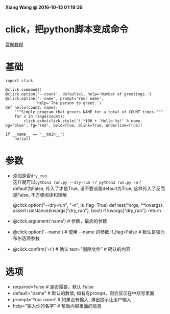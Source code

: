 #### Xiang Wang @ 2016-10-13 01:19:39

# click，把python脚本变成命令

[官网教程][website]

# 基础
```
import click

@click.command()
@click.option('--count', default=1, help='Number of greetings.')
@click.option('--name', prompt='Your name',
              help='The person to greet.')
def hello(count, name):
    """Simple program that greets NAME for a total of COUNT times."""
    for x in range(count):
        click.echo(click.style('!'*100 + 'Hello %s!' % name, bg='blue', fg='red', bold=True, blink=True, underline=True))

if __name__ == '__main__':
    hello()
```


# 参数
* 添加是否`dry_run`  
这样就可以`python3 run.py --dry-run // python3 run.py -n了`  
default为False, 传入了才是True, 请不要设置default为True, 这样传入了反而是False, 不方便阅读和理解


    @click.option("--dry-run", "-n", is_flag=True)
    def test(*args, **kwargs):
        assert isinstance(kwargs["dry_run"], bool)
        if kwargs["dry_run"]:
            return


* @click.argument('name')  # 参数，最后的参数
* @click.option('--name')  # 使用 --name <value> 的参数
    if_flag=False  # 默认是否为布尔选项参数
* @click.confirm('-r')  # 确认
    text="删除文件"  # 确认的内容


# 选项
* required=False  # 是否需要，默认 False
* default="name"  # 默认的数值, 如有有prompt，则会显示在中括号里面
* prompt='Your name'  # 如果没有输入, 弹出提示让用户输入
* help="输入你的名字"  # 帮助内容里面的信息


[website]: https://click.palletsprojects.com/en/8.0.x/quickstart/
